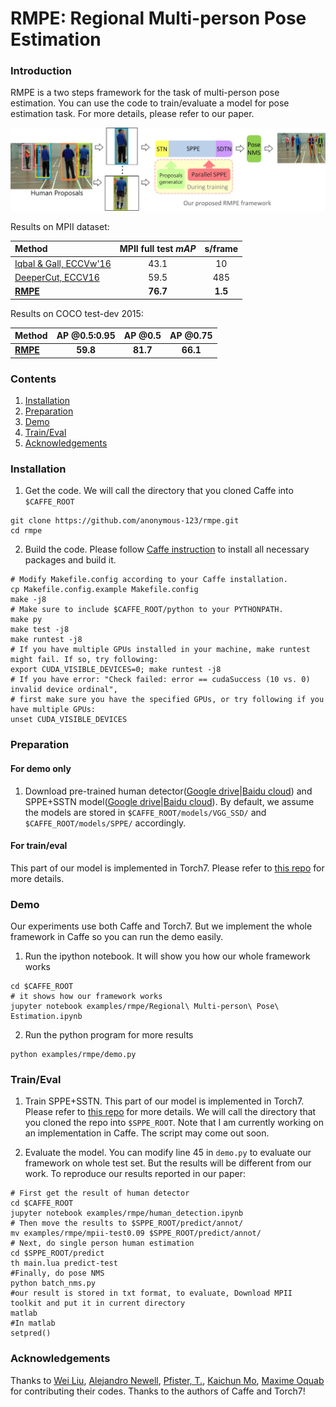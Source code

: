 # RMPE: Regional Multi-person Pose Estimation


### Introduction

RMPE is a two steps framework for the task of multi-person pose estimation. You can use the code to train/evaluate a model for pose estimation task. For more details, please refer to our paper.

<p align="center">
<img src="https://github.com/anonymous-123/RMPE/blob/master/new-framework.jpg" alt="RMPE Framework" width="600px">
</p>

Results on MPII dataset:
<center>

| Method | MPII full test *mAP* | s/frame |
|:-------|:-----:|:-------:|
| [Iqbal & Gall, ECCVw'16](http://arxiv.org/abs/1608.08526) | 43.1 | 10 |
| [DeeperCut, ECCV16](http://pose.mpi-inf.mpg.de/) | 59.5 | 485 |
| **[RMPE](https://github.com/anonymous-123/RMPE)** | **76.7** | **1.5** |

</center>

Results on COCO test-dev 2015:
<center>

| Method | AP @0.5:0.95 | AP @0.5 | AP @0.75 |
|:-------|:-----:|:-------:|:-------:|
| **[RMPE](https://github.com/anonymous-123/RMPE)** | **59.8** | **81.7** | **66.1** |

</center>

### Contents
1. [Installation](#installation)
2. [Preparation](#preparation)
3. [Demo](#demo)
4. [Train/Eval](#traineval)
5. [Acknowledgements](#acknowledgements)

### Installation
1. Get the code. We will call the directory that you cloned Caffe into `$CAFFE_ROOT`
  ```Shell
  git clone https://github.com/anonymous-123/rmpe.git
  cd rmpe
  ```

2. Build the code. Please follow [Caffe instruction](http://caffe.berkeleyvision.org/installation.html) to install all necessary packages and build it.
  ```Shell
  # Modify Makefile.config according to your Caffe installation.
  cp Makefile.config.example Makefile.config
  make -j8
  # Make sure to include $CAFFE_ROOT/python to your PYTHONPATH.
  make py
  make test -j8
  make runtest -j8
  # If you have multiple GPUs installed in your machine, make runtest might fail. If so, try following:
  export CUDA_VISIBLE_DEVICES=0; make runtest -j8
  # If you have error: "Check failed: error == cudaSuccess (10 vs. 0)  invalid device ordinal",
  # first make sure you have the specified GPUs, or try following if you have multiple GPUs:
  unset CUDA_VISIBLE_DEVICES
  ```

### Preparation
#### For demo only
1. Download pre-trained human detector([Google drive](https://drive.google.com/open?id=0BxORzoJl8N9Pck8tZW1wMVlWNjA)|[Baidu cloud](http://pan.baidu.com/s/1hssOFWS)) and SPPE+SSTN model([Google drive](https://drive.google.com/open?id=0BxORzoJl8N9PejV6OUZhUllzQWs)|[Baidu cloud](http://pan.baidu.com/s/1geVQkKj)). By default, we assume the models are stored in `$CAFFE_ROOT/models/VGG_SSD/` and `$CAFFE_ROOT/models/SPPE/` accordingly.

#### For train/eval
This part of our model is implemented in Torch7. Please refer to [this repo](https://github.com/anonymous-123/multi-human-pose) for more details.

### Demo
Our experiments use both Caffe and Torch7. But we implement the whole framework in Caffe so you can run the demo easily.
1. Run the ipython notebook. It will show you how our whole framework works

  ```Shell
  cd $CAFFE_ROOT
  # it shows how our framework works
  jupyter notebook examples/rmpe/Regional\ Multi-person\ Pose\ Estimation.ipynb
  ```  
  
2. Run the python program for more results

  ```Shell
  python examples/rmpe/demo.py
  ```  

### Train/Eval

1. Train SPPE+SSTN.
This part of our model is implemented in Torch7. Please refer to [this repo](https://github.com/anonymous-123/multi-human-pose) for more details.
We will call the directory that you cloned the repo into `$SPPE_ROOT`.
Note that I am currently working on an implementation in Caffe. The script may come out soon.


2. Evaluate the model. You can modify line 45 in `demo.py` to evaluate our framework on whole test set. But the results will be different from our work. To reproduce our results reported in our paper:
  ```Shell
  # First get the result of human detector
  cd $CAFFE_ROOT
  jupyter notebook examples/rmpe/human_detection.ipynb
  # Then move the results to $SPPE_ROOT/predict/annot/
  mv examples/rmpe/mpii-test0.09 $SPPE_ROOT/predict/annot/
  # Next, do single person human estimation
  cd $SPPE_ROOT/predict
  th main.lua predict-test
  #Finally, do pose NMS
  python batch_nms.py
  #our result is stored in txt format, to evaluate, Download MPII toolkit and put it in current directory
  matlab
  #In matlab
  setpred()
  ```

### Acknowledgements

Thanks to [Wei Liu](https://github.com/weiliu89/caffe/tree/ssd), [Alejandro Newell](https://github.com/anewell/pose-hg-train), [Pfister, T.](https://github.com/tpfister/caffe-heatmap), [Kaichun Mo](https://github.com/daerduoCarey/SpatialTransformerLayer), [Maxime Oquab](https://github.com/qassemoquab/stnbhwd) for contributing their codes. 
Thanks to the authors of Caffe and Torch7!
